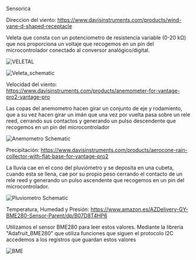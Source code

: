 Sensorica 

  Direccion del viento: https://www.davisinstruments.com/products/wind-vane-d-shaped-receptacle
  
  Veleta que consta con un potenciometro de resistencia variable (0-20 kΩ) que nos proporciona un voltaje que recogemos en un pin del microcontrolador conectado al 
  conversor analógico/digital.

![VELETAL](https://github.com/MediaLabUniovi/WeatherStation/assets/159242374/b1f901bc-c46c-4513-a420-676b7d15fc30)

![Veleta_schematic](https://github.com/MediaLabUniovi/WeatherStation/assets/159242374/de57982b-7076-4cde-a660-335a309e646f)


     

  Velocidad del viento: https://www.davisinstruments.com/products/anemometer-for-vantage-pro2-vantage-pro
  
  Las copas del anemometro hacen girar un conjunto de eje y rodamiento, que a su vez hacen girar un imán que una vez por vuelta pasa sobre un rele reed, cerrando sus contactos y generando un pulso          descendente que recogemos en un pin del microcontrolador
    
 ![Anemometro Schematic](https://github.com/MediaLabUniovi/WeatherStation/assets/159242374/f25c58d4-cc9a-449d-ab5a-3490521289f2)
   
  
  Precipitación: https://www.davisinstruments.com/products/aerocone-rain-collector-with-flat-base-for-vantage-pro2
  
  La lluvia cae en el cono del pluviómetro y se deposita en una cubeta, cuando esta se llena, cae por su propio peso cerrando el contacto de un rele reed y generando un pulso ascendente que recogemos en      un pin del microcontrolador. 


    
![Pluviometro Schematic](https://github.com/MediaLabUniovi/WeatherStation/assets/159242374/7625b989-4968-402c-82ac-e03e56dfb308)


Temperatura, Humedad y Presión: https://www.amazon.es/AZDelivery-GY-BME280-Sensor-Parent/dp/B07D8T4HP6

  Utilizamos el sensor BME280 para leer estos valores. Mediante la libreria "Adafruit_BME280" que utiliza funciones que siguen el protocolo I2C accedemos a los registros que guardan estos valores 

  ![BME](https://github.com/MediaLabUniovi/WeatherStation/assets/159242374/6bb0c832-5b1d-417c-b621-b2cb0a0b4f2b)

